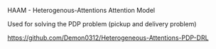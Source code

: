 HAAM - Heterogenous-Attentions Attention Model 

Used for solving the PDP problem (pickup and delivery problem)

https://github.com/Demon0312/Heterogeneous-Attentions-PDP-DRL